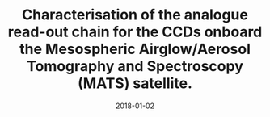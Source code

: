 ---
title: "Characterisation of the analogue read-out chain for the CCDs onboard the Mesospheric Airglow/Aerosol Tomography and Spectroscopy (MATS) satellite."
collection: publications
permalink: /publications/2018-giono2
date: 2018-01-02
line_author: '<b>G. Giono</b>, G. Olentšenko, N. Ivchenko, O. M. Christensen, J. Gumbel, U. Frisk, A. Hammar, I. Davies, L. Megner'
line_title: "“Characterisation of the analogue read-out chain for the CCDs onboard the Mesospheric Airglow/Aerosol Tomography and Spectroscopy (MATS) satellite.”"
line_journal: '<i>Proceedings of the SPIE</i>, Volume 10698, (2018)'
doi: '10.1117/12.2313732'
---